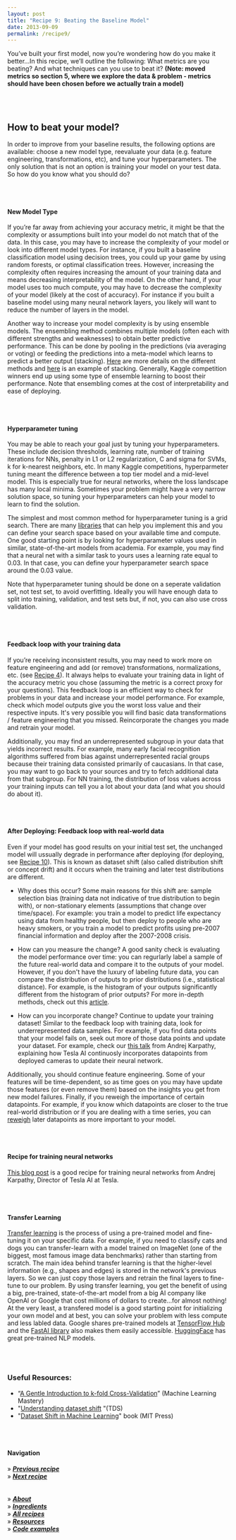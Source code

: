 ```yaml
---
layout: post
title: "Recipe 9: Beating the Baseline Model"
date: 2013-09-09
permalink: /recipe9/
---
```

You’ve built your first model, now you’re wondering how do you make it better...In this recipe, we’ll outline the following: What metrics are you beating? And what techniques can you use to beat it? **(Note: moved metrics so section 5, where we explore the data & problem - metrics should have been chosen before we actually train a model)**

<br><br>
## How to beat your model?
In order to improve from your baseline results, the following options are available: choose a new model type,  reevaluate your data (e.g. feature engineering, transformations, etc), and tune your hyperparameters. The only solution that is not an option is training your model on your test data.  So how do you know what you should do?

<br><br>
#### New Model Type

If you’re far away from achieving your accuracy metric, it might be that the complexity or assumptions built into your model do not match that of the data. In this case, you may have to increase the complexity of your model or look into different model types. For instance, if you built a baseline classification model using decision trees, you could up your game by using random forests, or optimal classification trees. However, increasing  the complexity often requires increasing the amount of your training data and means decreasing interpretability of the model. On the other hand, if your model uses too much compute, you may have to decrease the complexity of your model (likely at the cost of accuracy).  For instance if you built a baseline model using many neural network layers, you likely will want to reduce the number of layers in the model.

Another way to increase your model complexity is by using ensemble models. The ensembling method combines multiple models (often each with different strengths and weaknesses) to obtain better predictive performance. This can be done by pooling in the predictions (via averaging or voting) or feeding the predictions into a meta-model which learns to predict a better output (stacking). [Here](https://towardsdatascience.com/ensemble-learning-stacking-blending-voting-b37737c4f483) are more details on the different methods and [here](https://machinelearningmastery.com/stacking-ensemble-machine-learning-with-python/) is an example of stacking. Generally, Kaggle competition winners end up using some type of ensemble learning to boost their performance. Note that ensembling comes at the cost of interpretability and ease of deploying. 

<br><br>
#### Hyperparameter tuning

You may be able to reach your goal just by tuning your hyperparameters. These include decision thresholds, learning rate, number of training iterations for NNs, penalty in L1 or L2 regularization, C and sigma for SVMs, k for k-nearest neighbors, etc. In many Kaggle competitions, hyperparmeter tuning meant the difference between a top tier model and a mid-level model. This is especially true for neural networks, where the loss landscape has many local minima. Sometimes your problem might have a very narrow solution space, so tuning your hyperparameters can help your model to learn to find the solution. 

The simplest and most common method for hyperparameter tuning is a grid search. There are many [libraries](https://scikit-learn.org/stable/modules/generated/sklearn.model_selection.GridSearchCV.html) that can help you implement this and you can define your search space based on your available time and compute. One good starting point is by looking for hyperparameter values used in similar, state-of-the-art models from academia. For example, you may find that a neural net with a similar task to yours uses a learning rate equal to 0.03. In that case, you can define your hyperparameter search space around the 0.03 value.

Note that hyperparameter tuning should be done on a seperate validation set, not test set, to avoid overfitting. Ideally you will have enough data to split into training, validation, and test sets but, if not, you can also use cross validation.

<br><br>
#### Feedback loop with your training data

If you’re receiving inconsistent results, you may need to work more on feature engineering and add (or remove) transformations, normalizations, etc. (see [Recipe 4](/recipe4)). It always helps to evaluate your training data in light of the accuracy metric you chose (assuming the metric is a correct proxy for your questions). This feedback loop is an efficient way to check for problems in your data and increase your model performance. For example, check which model outputs give you the worst loss value and their respective inputs. It's very possible you will find basic data transformations / feature engineering that you missed. Reincorporate the changes you made and retrain your model. 

Additionally, you may find an underrepresented subgroup in your data that yields incorrect results. For example, many early facial recognition algorithms suffered from bias against underrepresented racial groups because their training data consisted primarily of caucasians. In that case, you may want to go back to your sources and try to fetch additional data from that subgroup. For NN training, the distribution of loss values across your training inputs can tell you a lot about your data (and what you should do about it).

<br><br>
#### After Deploying: Feedback loop with real-world data

Even if your model has good results on your initial test set, the unchanged model will ussually degrade in performance after deploying (for deploying, see [Recipe 10](/recipe10)). This is known as dataset shift (also called distribution shift or concept drift) and it occurs when the training and later test distributions are different.

- Why does this occur? Some main reasons for this shift are: sample selection bias (training data not indicative of true distribution to begin with), or non-stationary elements (assumptions that change over time/space). For example: you train a model to predict life expectancy using data from healthy people, but then deploy to people who are heavy smokers, or you train a model to predict profits using pre-2007 financial information and deploy after the 2007-2008 crisis. 

- How can you measure the change? A good sanity check is evaluating the model performance over time: you can regurlarly label a sample of the future real-world data and compare it to the outputs of your model. However, if you don't have the luxury of labeling future data, you can compare the distribution of outputs to prior distributions (i.e., statistical distance). For example, is the histogram of your outputs significantly different from the histogram of prior outputs? For more in-depth methods, check out this [article](https://towardsdatascience.com/understanding-dataset-shift-f2a5a262a766). 

- How can you incorporate change? Continue to update your training dataset! Similar to the feedback loop with training data, look for underrepresented data samples. For example, if you find data points that your model fails on, seek out more of those data points and update your dataset. For example, check our [this talk](https://www.youtube.com/watch?t=722&v=y57wwucbXR8&feature=youtu.be) from Andrej Karpathy, explaining how Tesla AI continuosly incorporates datapoints from deployed cameras to update their neural network.

Additionally, you should continue feature engineering. Some of your features will be time-dependent, so as time goes on you may have update those features (or even remove them) based on the insights you get from new model failures. Finally, if you reweigh the importance of certain datapoints. For example, if you know which datapoints are closer to the true real-world distribution or if you are dealing with a time series, you can [reweigh](https://www.kdnuggets.com/2019/11/machine-learning-what-why-how-weighting.html) later datapoints as more important to your model. 

<br><br>
#### Recipe for training neural networks

[This blog post](https://karpathy.github.io/2019/04/25/recipe/) is a good recipe for training neural networks from Andrej Karpathy, Director of Tesla AI at Tesla. 

<br><br>
#### Transfer Learning
[Transfer learning](https://towardsdatascience.com/a-comprehensive-hands-on-guide-to-transfer-learning-with-real-world-applications-in-deep-learning-212bf3b2f27a) is the process of using a pre-trained model and fine-tuning it on your specific data. For example, if you need to classify cats and dogs you can transfer-learn with a model trained on ImageNet (one of the biggest, most famous image data benchmarks) rather than starting from scratch. The main idea behind transfer learning is that the higher-level information (e.g., shapes and edges) is stored in the network's previous layers. So we can just copy those layers and retrain the final layers to fine-tune to our problem. By using transfer learning, you get the benefit of using a big, pre-trained, state-of-the-art model from a big AI company like OpenAI or Google that cost millions of dollars to create...for almost nothing! At the very least, a transfered model is a good starting point for initializing your own model and at best, you can solve your problem with less compute and less labled data. Google shares pre-trained models at [TensorFlow Hub](https://www.tensorflow.org/hub) and the [FastAI library](https://towardsdatascience.com/transfer-learning-using-the-fastai-library-d686b238213e) also makes them easily accessible. [HuggingFace](https://hi.huggingface.co/accelerated-inference-api/?gclid=CjwKCAjwu5CDBhB9EiwA0w6sLXiq1l4f4C72r6QjQ6UnEmZfb4vpMDs2r4zdVNii2oKc3FvinKavSBoCGR8QAvD_BwE) has great pre-trained NLP models.

<br><br>
### Useful Resources:
- “[A Gentle Introduction to k-fold Cross-Validation](https://machinelearningmastery.com/k-fold-cross-validation/)” (Machine Learning Mastery)
- "[Understanding dataset shift](https://towardsdatascience.com/understanding-dataset-shift-f2a5a262a766) "(TDS)
- "[Dataset Shift in Machine Learning](https://mitpress.mit.edu/books/dataset-shift-machine-learningV)" book (MIT Press)

<br><br>

#### Navigation
» **[_Previous recipe_](/recipe8)**<br>
» **[_Next recipe_](/recipe10)**<br><br><br>
» **[_About_](/about)**<br>
» **[_Ingredients_](/ingredients)**<br>
» **[_All recipes_](/recipes)**<br>
» **[_Resources_](/resources)**<br>
» **[_Code examples_](/examples)**<br>
